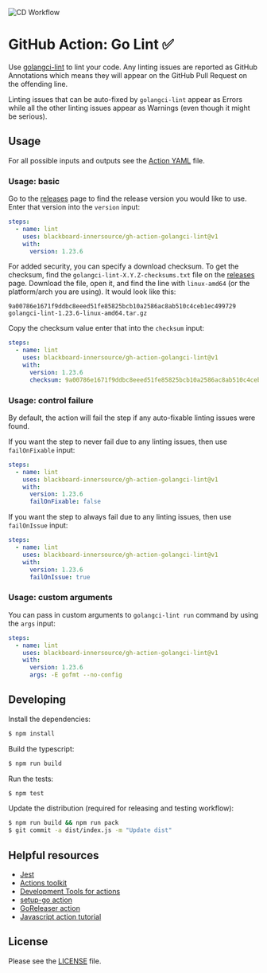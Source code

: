 ![CD Workflow](https://github.com/blackboard-innersource/gh-action-golangci-lint/workflows/CD%20Workflow/badge.svg?event=push)

# GitHub Action: Go Lint :white_check_mark:

Use [golangci-lint](https://github.com/golangci/golangci-lint) to lint your code. Any linting issues
are reported as GitHub Annotations which means they will appear on the GitHub Pull Request on
the offending line.

Linting issues that can be auto-fixed by `golangci-lint` appear as Errors while all the other
linting issues appear as Warnings (even though it might be serious).

## Usage

For all possible inputs and outputs see the [Action YAML](action.yml) file.

### Usage: basic

Go to the [releases](https://github.com/golangci/golangci-lint/releases) page to find
the release version you would like to use.  Enter that version into the `version` input:

```yaml
steps:
  - name: lint
    uses: blackboard-innersource/gh-action-golangci-lint@v1
    with:
      version: 1.23.6
```

For added security, you can specify a download checksum. To get the checksum, find the
`golangci-lint-X.Y.Z-checksums.txt` file on the [releases](https://github.com/golangci/golangci-lint/releases)
page. Download the file, open it, and find the line with `linux-amd64` (or the platform/arch you are using).
It would look like this:

```
9a00786e1671f9ddbc8eeed51fe85825bcb10a2586ac8ab510c4ceb1ec499729  golangci-lint-1.23.6-linux-amd64.tar.gz
```

Copy the checksum value enter that into the `checksum` input:

```yaml
steps:
  - name: lint
    uses: blackboard-innersource/gh-action-golangci-lint@v1
    with:
      version: 1.23.6
      checksum: 9a00786e1671f9ddbc8eeed51fe85825bcb10a2586ac8ab510c4ceb1ec499729
```

### Usage: control failure

By default, the action will fail the step if any auto-fixable linting issues were found.

If you want the step to never fail due to any linting issues, then use `failOnFixable` input:

```yaml
steps:
  - name: lint
    uses: blackboard-innersource/gh-action-golangci-lint@v1
    with:
      version: 1.23.6
      failOnFixable: false
```

If you want the step to always fail due to any linting issues, then use `failOnIssue` input:

```yaml
steps:
  - name: lint
    uses: blackboard-innersource/gh-action-golangci-lint@v1
    with:
      version: 1.23.6
      failOnIssue: true
```

### Usage: custom arguments

You can pass in custom arguments to `golangci-lint run` command by using the `args` input:

```yaml
steps:
  - name: lint
    uses: blackboard-innersource/gh-action-golangci-lint@v1
    with:
      version: 1.23.6
      args: -E gofmt --no-config
```

## Developing

Install the dependencies:
```bash
$ npm install
```

Build the typescript:
```bash
$ npm run build
```

Run the tests:  
```bash
$ npm test
```

Update the distribution (required for releasing and testing workflow):
```bash
$ npm run build && npm run pack
$ git commit -a dist/index.js -m "Update dist"
```

## Helpful resources

* [Jest](https://jestjs.io/docs/en/getting-started)
* [Actions toolkit](https://github.com/actions/toolkit)
* [Development Tools for actions](https://help.github.com/en/actions/reference/development-tools-for-github-actions)
* [setup-go action](https://github.com/actions/setup-go)
* [GoReleaser action](https://github.com/goreleaser/goreleaser-action)
* [Javascript action tutorial](https://help.github.com/en/actions/building-actions/creating-a-javascript-action)

## License

Please see the [LICENSE](LICENSE) file.
